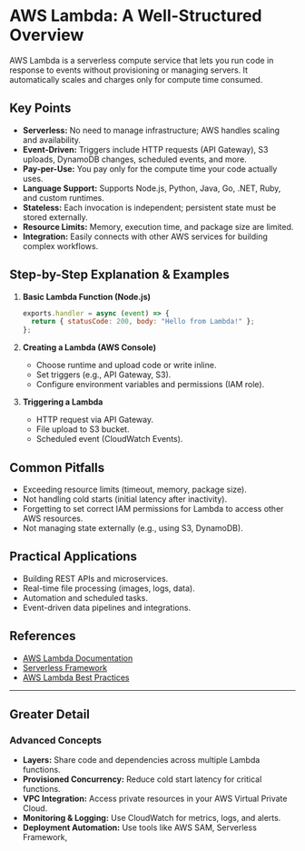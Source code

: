 # AWS Lambda: A Well-Structured Overview

AWS Lambda is a serverless compute service that lets you run code in response to events without provisioning or managing servers. It automatically scales and charges only for compute time consumed.

## Key Points

- **Serverless:** No need to manage infrastructure; AWS handles scaling and availability.
- **Event-Driven:** Triggers include HTTP requests (API Gateway), S3 uploads, DynamoDB changes, scheduled events, and more.
- **Pay-per-Use:** You pay only for the compute time your code actually uses.
- **Language Support:** Supports Node.js, Python, Java, Go, .NET, Ruby, and custom runtimes.
- **Stateless:** Each invocation is independent; persistent state must be stored externally.
- **Resource Limits:** Memory, execution time, and package size are limited.
- **Integration:** Easily connects with other AWS services for building complex workflows.

## Step-by-Step Explanation & Examples

1. **Basic Lambda Function (Node.js)**

   ```js
   exports.handler = async (event) => {
     return { statusCode: 200, body: "Hello from Lambda!" };
   };
   ```

2. **Creating a Lambda (AWS Console)**

   - Choose runtime and upload code or write inline.
   - Set triggers (e.g., API Gateway, S3).
   - Configure environment variables and permissions (IAM role).

3. **Triggering a Lambda**
   - HTTP request via API Gateway.
   - File upload to S3 bucket.
   - Scheduled event (CloudWatch Events).

## Common Pitfalls

- Exceeding resource limits (timeout, memory, package size).
- Not handling cold starts (initial latency after inactivity).
- Forgetting to set correct IAM permissions for Lambda to access other AWS resources.
- Not managing state externally (e.g., using S3, DynamoDB).

## Practical Applications

- Building REST APIs and microservices.
- Real-time file processing (images, logs, data).
- Automation and scheduled tasks.
- Event-driven data pipelines and integrations.

## References

- [AWS Lambda Documentation](https://docs.aws.amazon.com/lambda/latest/dg/welcome.html)
- [Serverless Framework](https://www.serverless.com/)
- [AWS Lambda Best Practices](https://docs.aws.amazon.com/lambda/latest/dg/best-practices.html)

---

## Greater Detail

### Advanced Concepts

- **Layers:** Share code and dependencies across multiple Lambda functions.
- **Provisioned Concurrency:** Reduce cold start latency for critical functions.
- **VPC Integration:** Access private resources in your AWS Virtual Private Cloud.
- **Monitoring & Logging:** Use CloudWatch for metrics, logs, and alerts.
- **Deployment Automation:** Use tools like AWS SAM, Serverless Framework,
